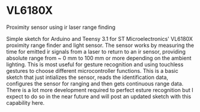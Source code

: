 VL6180X
=======

Proximity sensor using ir laser range finding

Simple sketch for Arduino and Teensy 3.1 for ST Microelectronics' VL6180X proximity range finder and light sensor. The sensor works by measuring the time for emitted ir signals from a laser to return to an ir sensor, providing absolute range from ~ 0 mm to 100 mm or more depending on the ambient lighting. This is most useful for gesture recognition and using touchless gestures to choose different microcontroller functions. This is a basic sketch that just intializes the sensor, reads the identification data, configures the sensor for ranging and then gets continuous range data. There is a lot more development required to perfect esture recognition but I expect to do so in the near future and will post an updated sketch with this capability here.
